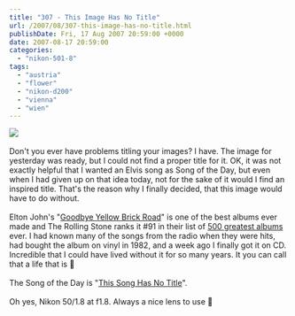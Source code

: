 ```yaml
---
title: "307 - This Image Has No Title"
url: /2007/08/307-this-image-has-no-title.html
publishDate: Fri, 17 Aug 2007 20:59:00 +0000
date: 2007-08-17 20:59:00
categories: 
  - "nikon-501-8"
tags: 
  - "austria"
  - "flower"
  - "nikon-d200"
  - "vienna"
  - "wien"
---
```

<a href="https://d25zfm9zpd7gm5.cloudfront.net/1200x1200/2007/20070816_163953_ps.jpg"><img src="https://d25zfm9zpd7gm5.cloudfront.net/0600x0600/2007/20070816_163953_ps.jpg"/></a><br/><br/>Don't you ever have problems titling your images? I have. The image for yesterday was ready, but I could not find a proper title for it. OK, it was not exactly helpful that I wanted an Elvis song as Song of the Day, but even when I had given up on that idea today, not for the sake of it would I find an inspired title. That's the reason why I finally decided, that this image would have to do without.<br/><br/>Elton John's "<a href="http://www.amazon.com/Goodbye-Yellow-Brick-Road-Elton/dp/B000001DQI" target="_blank">Goodbye Yellow Brick Road</a>" is one of the best albums ever made and The Rolling Stone ranks it #91 in their list of <a href="http://www.rollingstone.com/news/story/5938174/the_rs_500_greatest_albums_of_all_time" target="_blank">500 greatest albums</a> ever. I had known many of the songs from the radio when they were hits, had bought the album on vinyl in 1982, and a week ago I finally got it on CD. Incredible that I could have lived without it for so many years. It you can call that a life that is 🙂<br/><br/>The Song of the Day is "<a href="http://www.eltonography.com/songs/this_song_has_no_title.html" target="_blank">This Song Has No Title</a>".<br/><br/>Oh yes, Nikon 50/1.8 at f1.8. Always a nice lens to use 🙂
